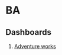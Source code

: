 # BA

## Dashboards
1. [Adventure works](https://github.com/suriya1136/BA/blob/main/adventure_works_postgresql.pbix)

